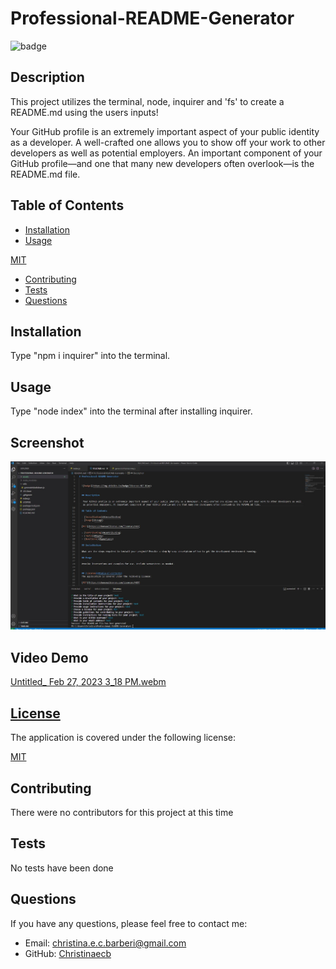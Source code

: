 # Professional-README-Generator

  
  ![badge](https://img.shields.io/badge/license-MIT-blue)
    

  ## Description
  
   This project utilizes the terminal, node, inquirer and 'fs' to create a README.md using the users inputs!
   
   Your GitHub profile is an extremely important aspect of your public identity as a developer. A well-crafted one allows you to show off your work to other developers as well as potential employers. An important component of your GitHub profile—and one that many new developers often overlook—is the README.md file.
  
  ## Table of Contents
  
  - [Installation](#installation)
  - [Usage](#usage)
  
  [MIT](https://choosealicense.com/licenses/MIT)
    
  - [Contributing](#contributing)
  - [Tests](#tests)
  - [Questions](#questions)
  
  ## Installation
  
   Type "npm i inquirer" into the terminal.
  
  ## Usage
  
  Type "node index" into the terminal after installing inquirer.

  ## Screenshot
  ![Screenshot of Project](./assets/images/Screenshot.JPG)

  ## Video Demo
 [Untitled_ Feb 27, 2023 3_18 PM.webm](https://user-images.githubusercontent.com/119627874/221679617-e6054d07-588c-4002-a208-6c7e8d741136.webm)
  
  ## [License](#table-of-contents)
  The application is covered under the following license:
  
  [MIT](https://choosealicense.com/licenses/MIT)
    
    
  
  ## Contributing
  
  There were no contributors for this project at this time
  
  ## Tests
  
  No tests have been done
  
  ## Questions
  
  If you have any questions, please feel free to contact me:
  
  - Email: christina.e.c.barberi@gmail.com
  - GitHub: [Christinaecb](https://github.com/Christinaecb)
